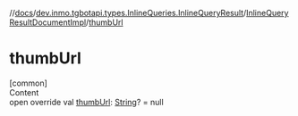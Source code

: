 //[docs](../../../index.md)/[dev.inmo.tgbotapi.types.InlineQueries.InlineQueryResult](../index.md)/[InlineQueryResultDocumentImpl](index.md)/[thumbUrl](thumb-url.md)



# thumbUrl  
[common]  
Content  
open override val [thumbUrl](thumb-url.md): [String](https://kotlinlang.org/api/latest/jvm/stdlib/kotlin/-string/index.html)? = null  



